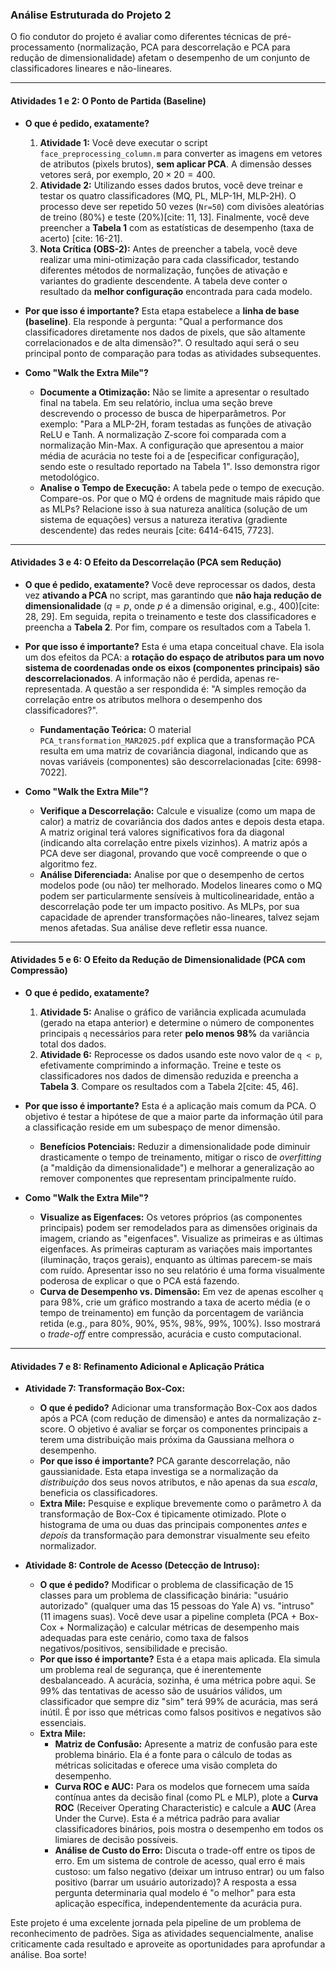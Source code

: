 ### Análise Estruturada do Projeto 2

O fio condutor do projeto é avaliar como diferentes técnicas de pré-processamento (normalização, PCA para descorrelação e PCA para redução de dimensionalidade) afetam o desempenho de um conjunto de classificadores lineares e não-lineares.

---

#### **Atividades 1 e 2: O Ponto de Partida (Baseline)**

* **O que é pedido, exatamente?**
    1.  **Atividade 1:** Você deve executar o script `face_preprocessing_column.m` para converter as imagens em vetores de atributos (pixels brutos), **sem aplicar PCA**. A dimensão desses vetores será, por exemplo, $20 \times 20 = 400$.
    2.  **Atividade 2:** Utilizando esses dados brutos, você deve treinar e testar os quatro classificadores (MQ, PL, MLP-1H, MLP-2H). O processo deve ser repetido 50 vezes (`Nr=50`) com divisões aleatórias de treino (80%) e teste (20%)[cite: 11, 13]. Finalmente, você deve preencher a **Tabela 1** com as estatísticas de desempenho (taxa de acerto) [cite: 16-21].
    3.  **Nota Crítica (OBS-2):** Antes de preencher a tabela, você deve realizar uma mini-otimização para cada classificador, testando diferentes métodos de normalização, funções de ativação e variantes do gradiente descendente. A tabela deve conter o resultado da **melhor configuração** encontrada para cada modelo.

* **Por que isso é importante?**
    Esta etapa estabelece a **linha de base (baseline)**. Ela responde à pergunta: "Qual a performance dos classificadores diretamente nos dados de pixels, que são altamente correlacionados e de alta dimensão?". O resultado aqui será o seu principal ponto de comparação para todas as atividades subsequentes.

* **Como "Walk the Extra Mile"?**
    * **Documente a Otimização:** Não se limite a apresentar o resultado final na tabela. Em seu relatório, inclua uma seção breve descrevendo o processo de busca de hiperparâmetros. Por exemplo: "Para a MLP-2H, foram testadas as funções de ativação ReLU e Tanh. A normalização Z-score foi comparada com a normalização Min-Max. A configuração que apresentou a maior média de acurácia no teste foi a de [especificar configuração], sendo este o resultado reportado na Tabela 1". Isso demonstra rigor metodológico.
    * **Analise o Tempo de Execução:** A tabela pede o tempo de execução. Compare-os. Por que o MQ é ordens de magnitude mais rápido que as MLPs? Relacione isso à sua natureza analítica (solução de um sistema de equações) versus a natureza iterativa (gradiente descendente) das redes neurais [cite: 6414-6415, 7723].

---

#### **Atividades 3 e 4: O Efeito da Descorrelação (PCA sem Redução)**

* **O que é pedido, exatamente?**
    Você deve reprocessar os dados, desta vez **ativando a PCA** no script, mas garantindo que **não haja redução de dimensionalidade** ($q = p$, onde $p$ é a dimensão original, e.g., 400)[cite: 28, 29]. Em seguida, repita o treinamento e teste dos classificadores e preencha a **Tabela 2**. Por fim, compare os resultados com a Tabela 1.

* **Por que isso é importante?**
    Esta é uma etapa conceitual chave. Ela isola um dos efeitos da PCA: a **rotação do espaço de atributos para um novo sistema de coordenadas onde os eixos (componentes principais) são descorrelacionados**. A informação não é perdida, apenas re-representada. A questão a ser respondida é: "A simples remoção da correlação entre os atributos melhora o desempenho dos classificadores?".
    * **Fundamentação Teórica:** O material `PCA_transformation_MAR2025.pdf` explica que a transformação PCA resulta em uma matriz de covariância diagonal, indicando que as novas variáveis (componentes) são descorrelacionadas [cite: 6998-7022].

* **Como "Walk the Extra Mile"?**
    * **Verifique a Descorrelação:** Calcule e visualize (como um mapa de calor) a matriz de covariância dos dados antes e depois desta etapa. A matriz original terá valores significativos fora da diagonal (indicando alta correlação entre pixels vizinhos). A matriz após a PCA deve ser diagonal, provando que você compreende o que o algoritmo fez.
    * **Análise Diferenciada:** Analise por que o desempenho de certos modelos pode (ou não) ter melhorado. Modelos lineares como o MQ podem ser particularmente sensíveis à multicolinearidade, então a descorrelação pode ter um impacto positivo. As MLPs, por sua capacidade de aprender transformações não-lineares, talvez sejam menos afetadas. Sua análise deve refletir essa nuance.

---

#### **Atividades 5 e 6: O Efeito da Redução de Dimensionalidade (PCA com Compressão)**

* **O que é pedido, exatamente?**
    1.  **Atividade 5:** Analise o gráfico de variância explicada acumulada (gerado na etapa anterior) e determine o número de componentes principais `q` necessários para reter **pelo menos 98%** da variância total dos dados.
    2.  **Atividade 6:** Reprocesse os dados usando este novo valor de `q < p`, efetivamente comprimindo a informação. Treine e teste os classificadores nos dados de dimensão reduzida e preencha a **Tabela 3**. Compare os resultados com a Tabela 2[cite: 45, 46].

* **Por que isso é importante?**
    Esta é a aplicação mais comum da PCA. O objetivo é testar a hipótese de que a maior parte da informação útil para a classificação reside em um subespaço de menor dimensão.
    * **Benefícios Potenciais:** Reduzir a dimensionalidade pode diminuir drasticamente o tempo de treinamento, mitigar o risco de *overfitting* (a "maldição da dimensionalidade") e melhorar a generalização ao remover componentes que representam principalmente ruído.

* **Como "Walk the Extra Mile"?**
    * **Visualize as Eigenfaces:** Os vetores próprios (as componentes principais) podem ser remodelados para as dimensões originais da imagem, criando as "eigenfaces". Visualize as primeiras e as últimas eigenfaces. As primeiras capturam as variações mais importantes (iluminação, traços gerais), enquanto as últimas parecem-se mais com ruído. Apresentar isso no seu relatório é uma forma visualmente poderosa de explicar o que o PCA está fazendo.
    * **Curva de Desempenho vs. Dimensão:** Em vez de apenas escolher `q` para 98%, crie um gráfico mostrando a taxa de acerto média (e o tempo de treinamento) em função da porcentagem de variância retida (e.g., para 80%, 90%, 95%, 98%, 99%, 100%). Isso mostrará o *trade-off* entre compressão, acurácia e custo computacional.

---

#### **Atividades 7 e 8: Refinamento Adicional e Aplicação Prática**

* **Atividade 7: Transformação Box-Cox:**
    * **O que é pedido?** Adicionar uma transformação Box-Cox aos dados após a PCA (com redução de dimensão) e antes da normalização z-score. O objetivo é avaliar se forçar os componentes principais a terem uma distribuição mais próxima da Gaussiana melhora o desempenho.
    * **Por que isso é importante?** PCA garante descorrelação, não gaussianidade. Esta etapa investiga se a normalização da *distribuição* dos seus novos atributos, e não apenas da sua *escala*, beneficia os classificadores.
    * **Extra Mile:** Pesquise e explique brevemente como o parâmetro $\lambda$ da transformação de Box-Cox é tipicamente otimizado. Plote o histograma de uma ou duas das principais componentes *antes* e *depois* da transformação para demonstrar visualmente seu efeito normalizador.

* **Atividade 8: Controle de Acesso (Detecção de Intruso):**
    * **O que é pedido?** Modificar o problema de classificação de 15 classes para um problema de classificação binária: "usuário autorizado" (qualquer uma das 15 pessoas do Yale A) vs. "intruso" (11 imagens suas). Você deve usar a pipeline completa (PCA + Box-Cox + Normalização) e calcular métricas de desempenho mais adequadas para este cenário, como taxa de falsos negativos/positivos, sensibilidade e precisão.
    * **Por que isso é importante?** Esta é a etapa mais aplicada. Ela simula um problema real de segurança, que é inerentemente desbalanceado. A acurácia, sozinha, é uma métrica pobre aqui. Se 99% das tentativas de acesso são de usuários válidos, um classificador que sempre diz "sim" terá 99% de acurácia, mas será inútil. É por isso que métricas como falsos positivos e negativos são essenciais.
    * **Extra Mile:**
        * **Matriz de Confusão:** Apresente a matriz de confusão para este problema binário. Ela é a fonte para o cálculo de todas as métricas solicitadas e oferece uma visão completa do desempenho.
        * **Curva ROC e AUC:** Para os modelos que fornecem uma saída contínua antes da decisão final (como PL e MLP), plote a **Curva ROC** (Receiver Operating Characteristic) e calcule a **AUC** (Area Under the Curve). Esta é a métrica padrão para avaliar classificadores binários, pois mostra o desempenho em todos os limiares de decisão possíveis.
        * **Análise de Custo do Erro:** Discuta o trade-off entre os tipos de erro. Em um sistema de controle de acesso, qual erro é mais custoso: um falso negativo (deixar um intruso entrar) ou um falso positivo (barrar um usuário autorizado)? A resposta a essa pergunta determinaria qual modelo é "o melhor" para esta aplicação específica, independentemente da acurácia pura.

Este projeto é uma excelente jornada pela pipeline de um problema de reconhecimento de padrões. Siga as atividades sequencialmente, analise criticamente cada resultado e aproveite as oportunidades para aprofundar a análise. Boa sorte!